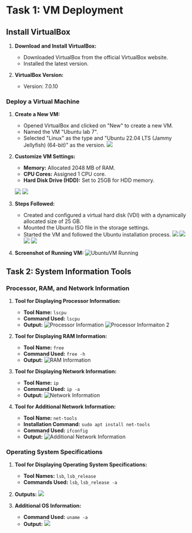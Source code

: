 # Task 1: VM Deployment

## Install VirtualBox

1. **Download and Install VirtualBox:**
   - Downloaded VirtualBox from the official VirtualBox website.
   - Installed the latest version.

2. **VirtualBox Version:**
   - Version: 7.0.10

### Deploy a Virtual Machine

1. **Create a New VM:**
   - Opened VirtualBox and clicked on "New" to create a new VM.
   - Named the VM "Ubuntu lab 7".
   - Selected "Linux" as the type and "Ubuntu 22.04 LTS (Jammy Jellyfish) (64-bit)" as the version.
   ![](imgs/img1.png)

2. **Customize VM Settings:**
   - **Memory:** Allocated 2048 MB of RAM.
   - **CPU Cores:** Assigned 1 CPU core.
   - **Hard Disk Drive (HDD):** Set to 25GB for HDD memory.
  
   ![](imgs/img2.png)
   ![](imgs/img3.png)

3. **Steps Followed:**
   - Created and configured a virtual hard disk (VDI) with a dynamically allocated size of 25 GB.
   - Mounted the Ubuntu ISO file in the storage settings.
   - Started the VM and followed the Ubuntu installation process.
   ![](imgs/img4.png)
   ![](imgs/img5.png)
   ![](imgs/img6.png)
   ![](imgs/img7.png)
4. **Screenshot of Running VM:**
   ![UbuntuVM Running](imgs/img8.png)

## Task 2: System Information Tools

### Processor, RAM, and Network Information

1. **Tool for Displaying Processor Information:**
   - **Tool Name:** `lscpu`
   - **Command Used:** `lscpu`
   - **Output:**
     ![Processor Information](imgs/img9.png)
     ![Processor Informaiton 2](imgs/img10.png)

2. **Tool for Displaying RAM Information:**
   - **Tool Name:** `free`
   - **Command Used:** `free -h`
   - **Output:**
     ![RAM Information](imgs/img11.png)

3. **Tool for Displaying Network Information:**
   - **Tool Name:** `ip`
   - **Command Used:** `ip -a`
   - **Output:**
     ![Network Information](imgs/img12.png)

4. **Tool for Additional Network Information:**
   - **Tool Name:** `net-tools`
   - **Installation Command:** `sudo apt install net-tools`
   - **Command Used:** `ifconfig`
   - **Output:**
     ![Additional Network Information](imgs/img13.png)

### Operating System Specifications

1. **Tool for Displaying Operating System Specifications:**
   - **Tool Names:** `lsb`, `lsb_release`
   - **Commands Used:** `lsb`, `lsb_release -a`

2. **Outputs:**
   ![](imgs/img13.png)

3. **Additional OS Information:**
   - **Command Used:** `uname -a`
   - **Output:**
     ![](imgs/img14.png)
